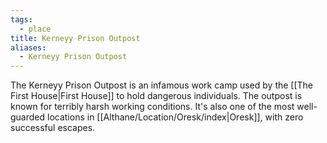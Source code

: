 ```yaml
---
tags:
  - place
title: Kerneyy Prison Outpost
aliases:
  - Kerneyy Prison Outpost
---
```


The Kerneyy Prison Outpost is an infamous work camp used by the [[The First House|First House]] to hold dangerous individuals. The outpost is known for terribly harsh working conditions. It's also one of the most well-guarded locations in [[Althane/Location/Oresk/index|Oresk]], with zero successful escapes.